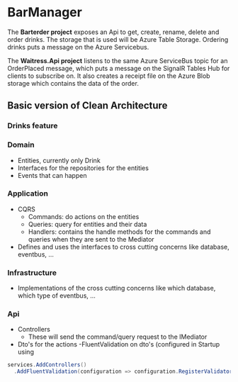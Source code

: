 # BarManager
The **Barterder project** exposes an Api to get, create, rename, delete and order drinks. The storage that is used will be Azure Table Storage. Ordering drinks puts a message on the Azure Servicebus.

The **Waitress.Api project** listens to the same Azure ServiceBus topic for an OrderPlaced message, which puts a message on the SignalR Tables Hub for clients to subscribe on. It also creates a receipt file on the Azure Blob storage which contains the data of the order.
## Basic version of Clean Architecture
### Drinks feature

### Domain
- Entities, currently only Drink
- Interfaces for the repositories for the entities
- Events that can happen

### Application
- CQRS
  - Commands: do actions on the entities
  - Queries: query for entities and their data
  - Handlers: contains the handle methods for the commands and queries when they are sent to the Mediator
- Defines and uses the interfaces to cross cutting concerns like database, eventbus, ...
### Infrastructure
- Implementations of the cross cutting concerns like which database, which type of eventbus, ...
### Api
- Controllers
  - These will send the command/query request to the IMediator
- Dto's for the actions
 -FluentValidation on dto's (configured in Startup using
```csharp
services.AddControllers()
  .AddFluentValidation(configuration => configuration.RegisterValidatorsFromAssemblyContaining<Startup>()))
```
